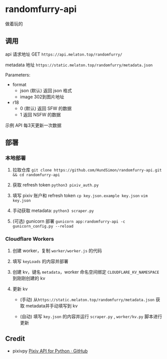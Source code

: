 # randomfurry-api

做着玩的

## 调用

api 请求地址 GET `https://api.melaton.top/randomfurry/`

metadata 地址 `https://static.melaton.top/randomfurry/metadata.json`

Parameters:

- format 
  - json (默认) 返回 json 格式
  - image 302到图片地址
- r18
  - 0 (默认) 返回 SFW 的数据
  - 1 返回 NSFW 的数据

示例 API 每3天更新一次数据

## 部署

### 本地部署

1. 拉取仓库 `git clone https://github.com/HundSimon/randomfurry-api.git && cd randomfurry-api`

2. 获取 refresh token `python3 pixiv_auth.py`

3. 填写 pixiv 账户和 refresh token `cp key.json.example key.json`  `vim key.json`

4. 手动获取 metadata: `python3 scraper.py`

5. (可选) gunicorn 部署 `gunicorn app:randomfurry-api -c gunicorn_config.py --reload`

### Cloudflare Workers

1. 创建 worker，复制 `worker/worker.js` 的代码

2. 填写 `keyLoads` 的内容并部署

3. 创建 kv，键名 `metadata`，worker 命名空间绑定 `CLOUDFLARE_KV_NAMESPACE` 到刚刚创建的 kv

4. 更新 kv
   
   - (手动) 从`https://static.melaton.top/randomfurry/metadata.json` 获取 metadata并手动填写到 kv
   
   - (自动) 填写 `key.json` 的内容并运行 `scraper.py` , `worker/kv.py` 脚本进行更新

## Credit

- pixivpy [Pixiv API for Python · GitHub](https://github.com/upbit/pixivpy)
